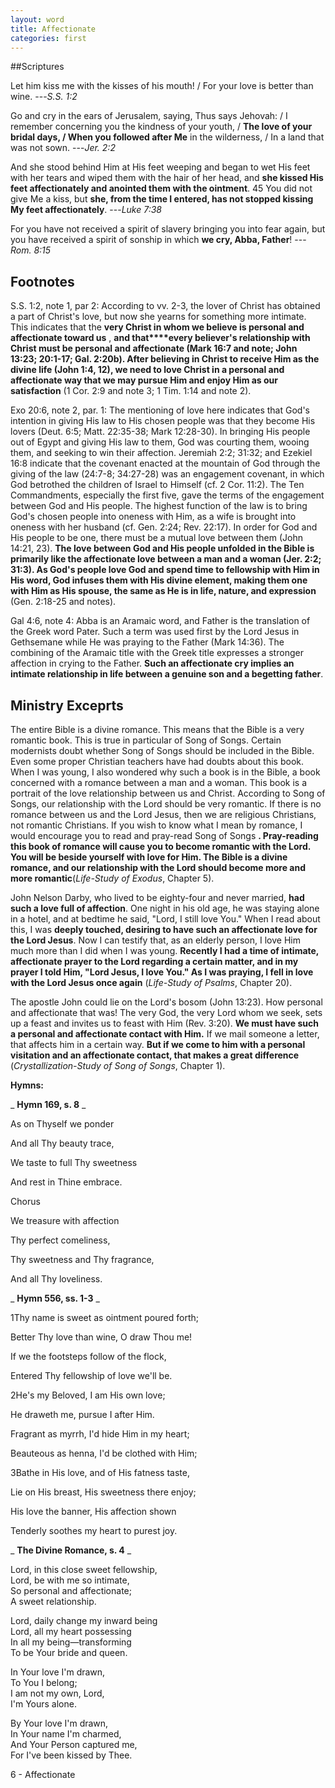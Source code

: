 ```yaml
---
layout: word
title: Affectionate
categories: first
---
```


##Scriptures

Let him kiss me with the kisses of his mouth! / For your love is better than wine.
---_S.S. 1:2_

Go and cry in the ears of Jerusalem, saying, Thus says Jehovah: / I remember concerning you the kindness of your youth, / **The love of your bridal days, / When you followed after Me** in the wilderness, / In a land that was not sown.
---_Jer. 2:2_

And she stood behind Him at His feet weeping and began to wet His feet with her tears and wiped them with the hair of her head, and **she kissed His feet affectionately and anointed them with the ointment**. 45 You did not give Me a kiss, but **she, from the time I entered, has not stopped kissing My feet affectionately**.
---_Luke 7:38_

For you have not received a spirit of slavery bringing you into fear again, but you have received a spirit of sonship in which **we cry, Abba, Father**!
---_Rom. 8:15_

## Footnotes

S.S. 1:2, note 1, par 2: According to vv. 2-3, the lover of Christ has obtained a part of Christ's love, but now she yearns for something more intimate. This indicates that the **very Christ in whom we believe is personal and affectionate toward us** , **and that****every believer's relationship with Christ must be personal and affectionate **(Mark 16:7 and note; John 13:23; 20:1-17; Gal. 2:20b). After believing in Christ to receive Him as the divine life (John 1:4, 12),** we need to love Christ in a personal and affectionate way that we may pursue Him and enjoy Him as our satisfaction** (1 Cor. 2:9 and note 3; 1 Tim. 1:14 and note 2).

Exo 20:6, note 2, par. 1: The mentioning of love here indicates that God's intention in giving His law to His chosen people was that they become His lovers (Deut. 6:5; Matt. 22:35-38; Mark 12:28-30). In bringing His people out of Egypt and giving His law to them, God was courting them, wooing them, and seeking to win their affection. Jeremiah 2:2; 31:32; and Ezekiel 16:8 indicate that the covenant enacted at the mountain of God through the giving of the law (24:7-8; 34:27-28) was an engagement covenant, in which God betrothed the children of Israel to Himself (cf. 2 Cor. 11:2). The Ten Commandments, especially the first five, gave the terms of the engagement between God and His people. The highest function of the law is to bring God's chosen people into oneness with Him, as a wife is brought into oneness with her husband (cf. Gen. 2:24; Rev. 22:17). In order for God and His people to be one, there must be a mutual love between them (John 14:21, 23). **The love between God and His people unfolded in the Bible is primarily like the affectionate love between a man and a woman (Jer. 2:2; 31:3). As God's people love God and spend time to fellowship with Him in His word, God infuses them with His divine element, making them one with Him as His spouse, the same as He is in life, nature, and expression** (Gen. 2:18-25 and notes).

Gal 4:6, note 4: Abba is an Aramaic word, and Father is the translation of the Greek word Pater. Such a term was used first by the Lord Jesus in Gethsemane while He was praying to the Father (Mark 14:36). The combining of the Aramaic title with the Greek title expresses a stronger affection in crying to the Father. **Such an affectionate cry implies an intimate relationship in life between a genuine son and a begetting father**.

## Ministry Exceprts

The entire Bible is a divine romance. This means that the Bible is a very romantic book. This is true in particular of Song of Songs. Certain modernists doubt whether Song of Songs should be included in the Bible. Even some proper Christian teachers have had doubts about this book. When I was young, I also wondered why such a book is in the Bible, a book concerned with a romance between a man and a woman. This book is a portrait of the love relationship between us and Christ. According to Song of Songs, our relationship with the Lord should be very romantic. If there is no romance between us and the Lord Jesus, then we are religious Christians, not romantic Christians. If you wish to know what I mean by romance, I would encourage you to read and pray-read Song of Songs **. Pray-reading this book of romance will cause you to become romantic with the Lord. You will be beside yourself with love for Him. The Bible is a divine romance, and our relationship with the Lord should become more and more romantic**(_Life-Study of Exodus_, Chapter 5).

John Nelson Darby, who lived to be eighty-four and never married, **had such a love full of affection**. One night in his old age, he was staying alone in a hotel, and at bedtime he said, "Lord, I still love You." When I read about this, I was **deeply touched, desiring to have such an affectionate love for the Lord Jesus**. Now I can testify that, as an elderly person, I love Him much more than I did when I was young. **Recently I had a time of intimate, affectionate prayer to the Lord regarding a certain matter, and in my prayer I told Him, "Lord Jesus, I love You." As I was praying, I fell in love with the Lord Jesus once again** (_Life-Study of Psalms_, Chapter 20).

The apostle John could lie on the Lord's bosom (John 13:23). How personal and affectionate that was! The very God, the very Lord whom we seek, sets up a feast and invites us to feast with Him (Rev. 3:20). **We must have such a personal and affectionate contact with Him.** If we mail someone a letter, that affects him in a certain way. **But if we come to him with a personal visitation and an affectionate contact, that makes a great difference** (_Crystallization-Study of Song of Songs_, Chapter 1).

**Hymns:**

_ **Hymn 169, s. 8** _

As on Thyself we ponder

And all Thy beauty trace,

We taste to full Thy sweetness

And rest in Thine embrace.

Chorus

We treasure with affection

Thy perfect comeliness,

Thy sweetness and Thy fragrance,

And all Thy loveliness.

_ **Hymn 556, ss. 1-3** _

1Thy name is sweet as ointment poured forth;

Better Thy love than wine, O draw Thou me!

If we the footsteps follow of the flock,

Entered Thy fellowship of love we'll be.

2He's my Beloved, I am His own love;

He draweth me, pursue I after Him.

Fragrant as myrrh, I'd hide Him in my heart;

Beauteous as henna, I'd be clothed with Him;

3Bathe in His love, and of His fatness taste,

Lie on His breast, His sweetness there enjoy;

His love the banner, His affection shown

Tenderly soothes my heart to purest joy.

_ **The Divine Romance, s. 4** _

Lord, in this close sweet fellowship,  
Lord, be with me so intimate,  
So personal and affectionate;  
A sweet relationship.

Lord, daily change my inward being  
Lord, all my heart possessing  
In all my being—transforming  
To be Your bride and queen.

In Your love I'm drawn,  
To You I belong;  
I am not my own, Lord,  
I'm Yours alone.

By Your love I'm drawn,  
In Your name I'm charmed,  
And Your Person captured me,  
For I've been kissed by Thee.

6 - Affectionate

